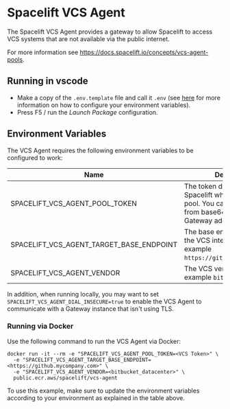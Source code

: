 # Spacelift VCS Agent

The Spacelift VCS Agent provides a gateway to allow Spacelift to access VCS systems
that are not available via the public internet.

For more information see <https://docs.spacelift.io/concepts/vcs-agent-pools>.

## Running in vscode

- Make a copy of the `.env.template` file and call it `.env` (see [here](#environment-variables)
  for more information on how to configure your environment variables).
- Press F5 / run the _Launch Package_ configuration.

## Environment Variables

The VCS Agent requires the following environment variables to be configured to work:

| Name                                     | Description                                                                                                                  |
| ---------------------------------------- | ---------------------------------------------------------------------------------------------------------------------------- |
| SPACELIFT_VCS_AGENT_POOL_TOKEN           | The token downloaded from Spacelift when creating the pool. You can decode this from base64 to edit the VCS Gateway address. |
| SPACELIFT_VCS_AGENT_TARGET_BASE_ENDPOINT | The base endpoint address for the VCS integration. For example `https://github.mycompany.com`.                               |
| SPACELIFT_VCS_AGENT_VENDOR               | The VCS vendor to use. For example `bitbucket_datacenter`                                                                    |

In addition, when running locally, you may want to set `SPACELIFT_VCS_AGENT_DIAL_INSECURE=true`
to enable the VCS Agent to communicate with a Gateway instance that isn't using TLS.

### Running via Docker

Use the following command to run the VCS Agent via Docker:

```shell
docker run -it --rm -e "SPACELIFT_VCS_AGENT_POOL_TOKEN=<VCS Token>" \
  -e "SPACELIFT_VCS_AGENT_TARGET_BASE_ENDPOINT=<https://github.mycompany.com>" \
  -e "SPACELIFT_VCS_AGENT_VENDOR=<bitbucket_datacenter>" \
  public.ecr.aws/spacelift/vcs-agent
```

To use this example, make sure to update the environment variables according to your environment as explained in the table above.
